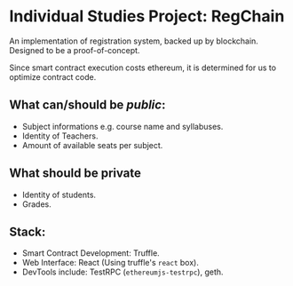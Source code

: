 # Individual Studies Project: RegChain

An implementation of registration system, backed up by blockchain. Designed to be a proof-of-concept.

Since smart contract execution costs ethereum, it is determined for us to optimize contract code.

## What can/should be _public_:

 - Subject informations e.g. course name and syllabuses.
 - Identity of Teachers.
 - Amount of available seats per subject.

## What should be **private**

 - Identity of students.
 - Grades.

## Stack:
 - Smart Contract Development: Truffle.
 - Web Interface: React (Using truffle's `react` box).
 - DevTools include: TestRPC (`ethereumjs-testrpc`), geth.

